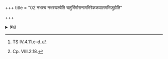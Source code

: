 +++
title = "02 नभश्च नभस्यश्चेति चतुर्भिर्मासनामभिरेककपालमभिजुहोति"

+++

<details><summary>थिते</summary>

2. With the four names of months beginning with nabhaśca nabhasyaśca[^1] (the Adhvaryu) offers ghee on (the sacrificial bread) prepared on one potsherd.[^2]  

[^1]: TS IV.4.11.c-d.  

[^2]: Cp. VIII.2.18.
</details>
